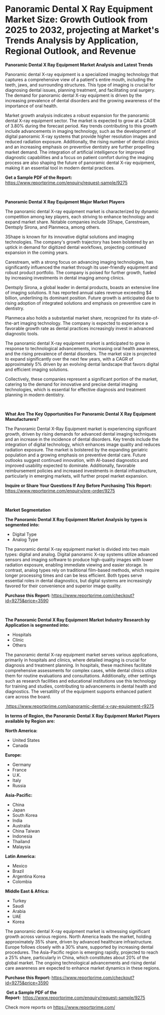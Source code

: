 <p><h1>Panoramic Dental X Ray Equipment Market Size: Growth Outlook from 2025 to 2032, projecting at Market's Trends Analysis by Application, Regional Outlook, and Revenue</h1></p><p><strong>Panoramic Dental X Ray Equipment Market Analysis and Latest Trends</strong></p>
<p><p>Panoramic dental X-ray equipment is a specialized imaging technology that captures a comprehensive view of a patient's entire mouth, including the teeth, jaws, and surrounding structures. This type of imaging is crucial for diagnosing dental issues, planning treatment, and facilitating oral surgery. The demand for panoramic dental X-ray equipment is driven by the increasing prevalence of dental disorders and the growing awareness of the importance of oral health.</p><p>Market growth analysis indicates a robust expansion for the panoramic dental X-ray equipment sector. The market is expected to grow at a CAGR of 3.80% during the forecast period. Key trends contributing to this growth include advancements in imaging technology, such as the development of digital panoramic X-ray systems that provide higher resolution images and reduced radiation exposure. Additionally, the rising number of dental clinics and an increasing emphasis on preventive dentistry are further propelling market demand. The integration of artificial intelligence for improved diagnostic capabilities and a focus on patient comfort during the imaging process are also shaping the future of panoramic dental X-ray equipment, making it an essential tool in modern dental practices.</p></p>
<p><strong>Get a Sample PDF of the Report:&nbsp;</strong> <a href="https://www.reportprime.com/enquiry/request-sample/9275?utm_campaign=3062&utm_medium=2&utm_source=Github&utm_content=ia&utm_term=20032025&utm_id=panoramic-dental-x-ray-equipment">https://www.reportprime.com/enquiry/request-sample/9275</a></p>
<p>&nbsp;</p>
<p><strong>Panoramic Dental X Ray Equipment Major Market Players</strong></p>
<p><p>The panoramic dental X-ray equipment market is characterized by dynamic competition among key players, each striving to enhance technology and expand market share. Notable companies include 3Shape, Carestream, Dentsply Sirona, and Planmeca, among others.</p><p>3Shape is known for its innovative digital solutions and imaging technologies. The company's growth trajectory has been bolstered by an uptick in demand for digitized dental workflows, projecting continued expansion in the coming years.</p><p>Carestream, with a strong focus on advancing imaging technologies, has significantly influenced the market through its user-friendly equipment and robust product portfolio. The company is poised for further growth, fueled by increasing investments in dental imaging among clinics.</p><p>Dentsply Sirona, a global leader in dental products, boasts an extensive line of imaging solutions. It has reported annual sales revenue exceeding $4 billion, underlining its dominant position. Future growth is anticipated due to rising adoption of integrated solutions and emphasis on preventive care in dentistry.</p><p>Planmeca also holds a substantial market share, recognized for its state-of-the-art imaging technology. The company is expected to experience a favorable growth rate as dental practices increasingly invest in advanced diagnostic tools.</p><p>The panoramic dental X-ray equipment market is anticipated to grow in response to technological advancements, increasing oral health awareness, and the rising prevalence of dental disorders. The market size is projected to expand significantly over the next few years, with a CAGR of approximately 5% driven by an evolving dental landscape that favors digital and efficient imaging solutions.</p><p>Collectively, these companies represent a significant portion of the market, catering to the demand for innovative and precise dental imaging technologies, which is essential for effective diagnosis and treatment planning in modern dentistry.</p></p>
<p>&nbsp;</p>
<p><strong>What Are The Key Opportunities For Panoramic Dental X Ray Equipment Manufacturers?</strong></p>
<p><p>The Panoramic Dental X-Ray Equipment market is experiencing significant growth, driven by rising demands for advanced dental imaging techniques and an increase in the incidence of dental disorders. Key trends include the integration of digital technology, which enhances image quality and reduces radiation exposure. The market is bolstered by the expanding geriatric population and a growing emphasis on preventive dental care. Future outlooks suggest continued innovation, with AI-based diagnostics and improved usability expected to dominate. Additionally, favorable reimbursement policies and increased investments in dental infrastructure, particularly in emerging markets, will further propel market expansion.</p></p>
<p><strong>Inquire or Share Your Questions If Any Before Purchasing This Report:</strong> <a href="https://www.reportprime.com/enquiry/pre-order/9275?utm_campaign=3062&utm_medium=2&utm_source=Github&utm_content=ia&utm_term=20032025&utm_id=panoramic-dental-x-ray-equipment">https://www.reportprime.com/enquiry/pre-order/9275</a></p>
<p>&nbsp;</p>
<p><strong>Market Segmentation</strong></p>
<p><strong>The Panoramic Dental X Ray Equipment Market Analysis by types is segmented into:</strong></p>
<p><ul><li>Digital Type</li><li>Analog Type</li></ul></p>
<p><p>The panoramic dental X-ray equipment market is divided into two main types: digital and analog. Digital panoramic X-ray systems utilize advanced sensors and imaging software to produce high-quality images with lower radiation exposure, enabling immediate viewing and easier storage. In contrast, analog types rely on traditional film-based methods, which require longer processing times and can be less efficient. Both types serve essential roles in dental diagnostics, but digital systems are increasingly favored for their convenience and superior image quality.</p></p>
<p><strong>Purchase this Report:&nbsp;</strong><a href="https://www.reportprime.com/checkout?id=9275&price=3590&utm_campaign=3062&utm_medium=2&utm_source=Github&utm_content=ia&utm_term=20032025&utm_id=panoramic-dental-x-ray-equipment">https://www.reportprime.com/checkout?id=9275&price=3590</a></p>
<p>&nbsp;</p>
<p><strong>The Panoramic Dental X Ray Equipment Market Industry Research by Application is segmented into:</strong></p>
<p><ul><li>Hospitals</li><li>Clinic</li><li>Others</li></ul></p>
<p><p>The panoramic dental X-ray equipment market serves various applications, primarily in hospitals and clinics, where detailed imaging is crucial for diagnosis and treatment planning. In hospitals, these machines facilitate comprehensive assessments for complex cases, while dental clinics utilize them for routine evaluations and consultations. Additionally, other settings such as research facilities and educational institutions use this technology for training and studies, contributing to advancements in dental health and diagnostics. The versatility of the equipment supports enhanced patient care across the board.</p></p>
<p><a href="https://www.reportprime.com/panoramic-dental-x-ray-equipment-r9275?utm_campaign=3062&utm_medium=2&utm_source=Github&utm_content=ia&utm_term=20032025&utm_id=panoramic-dental-x-ray-equipment">&nbsp;https://www.reportprime.com/panoramic-dental-x-ray-equipment-r9275</a></p>
<p><strong>In terms of Region, the Panoramic Dental X Ray Equipment Market Players available by Region are:</strong></p>
<p>
    <p> <strong> North America: </strong>
        <ul>
            <li>United States</li>
            <li>Canada</li>
        </ul>
        </p> 
    <p> <strong> Europe: </strong>
        <ul>
            <li>Germany</li>
            <li>France</li>
            <li>U.K.</li>
            <li>Italy</li>
            <li>Russia</li>
        </ul>
        </p> 
    <p> <strong> Asia-Pacific: </strong>
        <ul>
            <li>China</li>
            <li>Japan</li>
            <li>South Korea</li>
            <li>India</li>
            <li>Australia</li>
            <li>China Taiwan</li>
            <li>Indonesia</li>
            <li>Thailand</li>
            <li>Malaysia</li>
        </ul>
        </p> 
    <p> <strong> Latin America: </strong>
        <ul>
            <li>Mexico</li>
            <li>Brazil</li>
            <li>Argentina Korea</li>
            <li>Colombia</li>
        </ul>
        </p> 
    <p> <strong> Middle East & Africa: </strong>
        <ul>
            <li>Turkey</li>
            <li>Saudi</li>
            <li>Arabia</li>
            <li>UAE</li>
            <li>Korea</li>
        </ul>
    </p>
    </p>
<p><p>The panoramic dental X-ray equipment market is witnessing significant growth across various regions. North America leads the market, holding approximately 35% share, driven by advanced healthcare infrastructure. Europe follows closely with a 30% share, supported by increasing dental procedures. The Asia-Pacific region is emerging rapidly, projected to reach a 25% share, particularly in China, which constitutes about 20% of the global market. The ongoing technological advancements and rising dental care awareness are expected to enhance market dynamics in these regions.</p></p>
<p><strong>Purchase this Report: </strong><a href="https://www.reportprime.com/checkout?id=9275&price=3590&utm_campaign=3062&utm_medium=2&utm_source=Github&utm_content=ia&utm_term=20032025&utm_id=panoramic-dental-x-ray-equipment">https://www.reportprime.com/checkout?id=9275&price=3590</a></p>
<p>&nbsp;<strong>Get a Sample PDF of the Report:&nbsp;&nbsp;</strong><a href="https://www.reportprime.com/enquiry/request-sample/9275?utm_campaign=3062&utm_medium=2&utm_source=Github&utm_content=ia&utm_term=20032025&utm_id=panoramic-dental-x-ray-equipment">https://www.reportprime.com/enquiry/request-sample/9275</a></p>
<p><strong></strong></p>
<p>Check more reports on <a href="https://www.reportprime.com/?utm_campaign=3062&utm_medium=2&utm_source=Github&utm_content=ia&utm_term=20032025&utm_id=panoramic-dental-x-ray-equipment">https://www.reportprime.com/</a></p>